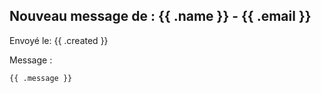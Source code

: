 Nouveau message de : {{ .name }} - {{ .email }}
---

Envoyé le: {{ .created }}

Message :

```
{{ .message }}
```
